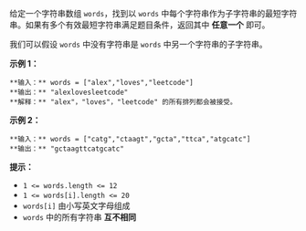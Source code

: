 给定一个字符串数组 `words`，找到以 `words` 中每个字符串作为子字符串的最短字符串。如果有多个有效最短字符串满足题目条件，返回其中
**任意一个** 即可。

我们可以假设 `words` 中没有字符串是 `words` 中另一个字符串的子字符串。

**示例 1：**

    
    
    **输入：** words = ["alex","loves","leetcode"]
    **输出：** "alexlovesleetcode"
    **解释：** "alex"，"loves"，"leetcode" 的所有排列都会被接受。

**示例 2：**

    
    
    **输入：** words = ["catg","ctaagt","gcta","ttca","atgcatc"]
    **输出：** "gctaagttcatgcatc"

**提示：**

  * `1 <= words.length <= 12`
  * `1 <= words[i].length <= 20`
  * `words[i]` 由小写英文字母组成
  * `words` 中的所有字符串 **互不相同**

